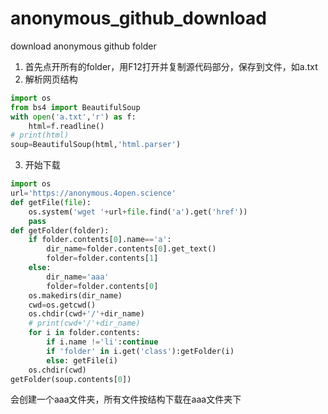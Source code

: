 # anonymous_github_download
download anonymous github folder
1. 首先点开所有的folder，用F12打开并复制源代码<tree></tree>部分，保存到文件，如a.txt
2. 解析网页结构
```python
import os
from bs4 import BeautifulSoup
with open('a.txt','r') as f:
    html=f.readline()
# print(html)
soup=BeautifulSoup(html,'html.parser')
```
3. 开始下载
```python
import os
url='https://anonymous.4open.science'
def getFile(file):
    os.system('wget '+url+file.find('a').get('href'))
    pass
def getFolder(folder):
    if folder.contents[0].name=='a':
        dir_name=folder.contents[0].get_text()
        folder=folder.contents[1]
    else:
        dir_name='aaa'
        folder=folder.contents[0]
    os.makedirs(dir_name)
    cwd=os.getcwd()
    os.chdir(cwd+'/'+dir_name)
    # print(cwd+'/'+dir_name)
    for i in folder.contents:
        if i.name !='li':continue
        if 'folder' in i.get('class'):getFolder(i)
        else: getFile(i)
    os.chdir(cwd)
getFolder(soup.contents[0])
```
会创建一个aaa文件夹，所有文件按结构下载在aaa文件夹下
